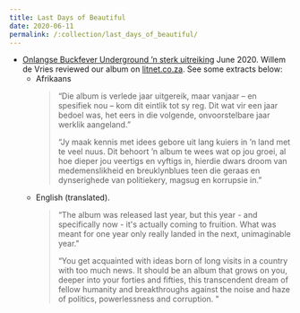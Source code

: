 ```yaml
---
title: Last Days of Beautiful
date: 2020-06-11
permalink: /:collection/last_days_of_beautiful/
---
```


- [Onlangse Buckfever Underground ’n sterk uitreiking](https://www.litnet.co.za/onlangse-buckfever-underground-n-sterk-uitreiking/) June 2020. Willem de Vries reviewed our album on [litnet.co.za](https://www.litnet.co.za/). See some extracts below:
    - Afrikaans
        > “Die album is verlede jaar uitgereik, maar vanjaar – en spesifiek nou – kom dit eintlik tot sy reg. Dit wat vir een jaar bedoel was, het eers in die volgende, onvoorstelbare jaar werklik aangeland.”
        >
        > “Jy maak kennis met idees gebore uit lang kuiers in ’n land met te veel nuus. Dit behoort ’n album te wees wat op jou groei, al hoe dieper jou veertigs en vyftigs in, hierdie dwars droom van medemenslikheid en breuklynblues teen die geraas en dynserighede van politiekery, magsug en korrupsie in.”
    - English (translated).
        > “The album was released last year, but this year - and specifically now - it's actually coming to fruition. What was meant for one year only really landed in the next, unimaginable year."
        >
        > “You get acquainted with ideas born of long visits in a country with too much news. It should be an album that grows on you, deeper into your forties and fifties, this transcendent dream of fellow humanity and breakthroughs against the noise and haze of politics, powerlessness and corruption. "
